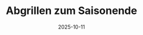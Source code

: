 ---
draft: false
title: "Abgrillen zum Saisonende"
date: "2025-10-11"
startTime: "13:00"
endTime: "16:00"
description: "Gemütliches Abgrillen zum Ende der Gartensaison. Ein letztes Beisammensein vor dem Winter mit Grillen und netten Gesprächen."
duration: 3
---